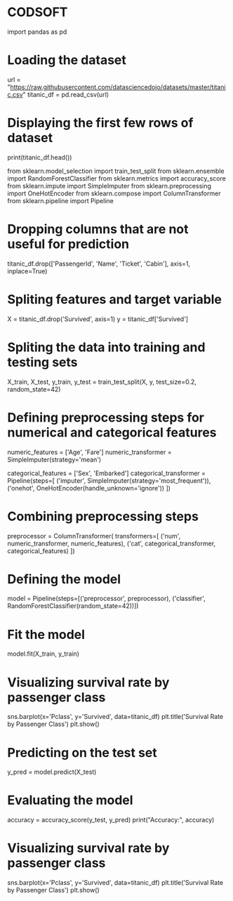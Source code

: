 # CODSOFT
import pandas as pd

# Loading the dataset
url = "https://raw.githubusercontent.com/datasciencedojo/datasets/master/titanic.csv"
titanic_df = pd.read_csv(url)

# Displaying the first few rows of dataset
print(titanic_df.head())

from sklearn.model_selection import train_test_split
from sklearn.ensemble import RandomForestClassifier
from sklearn.metrics import accuracy_score
from sklearn.impute import SimpleImputer
from sklearn.preprocessing import OneHotEncoder
from sklearn.compose import ColumnTransformer
from sklearn.pipeline import Pipeline

# Dropping columns that are not useful for prediction
titanic_df.drop(['PassengerId', 'Name', 'Ticket', 'Cabin'], axis=1, inplace=True)

# Spliting features and target variable
X = titanic_df.drop('Survived', axis=1)
y = titanic_df['Survived']

# Spliting the data into training and testing sets
X_train, X_test, y_train, y_test = train_test_split(X, y, test_size=0.2, random_state=42)

# Defining preprocessing steps for numerical and categorical features
numeric_features = ['Age', 'Fare']
numeric_transformer = SimpleImputer(strategy='mean')

categorical_features = ['Sex', 'Embarked']
categorical_transformer = Pipeline(steps=[
    ('imputer', SimpleImputer(strategy='most_frequent')),
    ('onehot', OneHotEncoder(handle_unknown='ignore'))
])

# Combining preprocessing steps
preprocessor = ColumnTransformer(
    transformers=[
        ('num', numeric_transformer, numeric_features),
        ('cat', categorical_transformer, categorical_features)
    ])

# Defining the model
model = Pipeline(steps=[('preprocessor', preprocessor),
                        ('classifier', RandomForestClassifier(random_state=42))])

# Fit the model
model.fit(X_train, y_train)
# Visualizing survival rate by passenger class
sns.barplot(x='Pclass', y='Survived', data=titanic_df)
plt.title('Survival Rate by Passenger Class')
plt.show()


# Predicting on the test set
y_pred = model.predict(X_test)

# Evaluating the model
accuracy = accuracy_score(y_test, y_pred)
print("Accuracy:", accuracy)
# Visualizing survival rate by passenger class
sns.barplot(x='Pclass', y='Survived', data=titanic_df)
plt.title('Survival Rate by Passenger Class')
plt.show()
